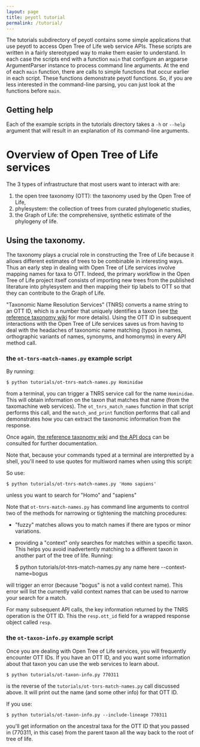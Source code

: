 ```yaml
---
layout: page
title: peyotl tutorial
permalink: /tutorial/
---
```


The tutorials subdirectory of peyotl contains some simple applications that use
    peyotl to access Open Tree of Life web service APIs.
These scripts are written in a fairly stereotyped way to make them easier to
    understand.
In each case the scripts end with a function `main` that configure an argparse
    ArgumentParser instance to process command line arguments.
At the end of each `main` function, there are calls to simple functions that occur
    earlier in each script.
These functions demonstrate peyotl functions.
So, if you are less interested in the command-line parsing, you can just look at the 
    functions before `main`.

## Getting help
Each of the example scripts in the tutorials directory takes a `-h` or `--help` argument that will result in an explanation of its command-line arguments.

# Overview of Open Tree of Life services

The 3 types of infrastructure that most users want to interact with are:

  1. the open tree taxonomy (OTT): the taxonomy used by the Open Tree of Life,
  2. phylesystem: the collection of trees from curated phylogenetic studies,
  3. the Graph of Life: the comprehensive, synthetic estimate of the phylogeny of life.

## Using the taxonomy.

The taxonomy plays a crucial role in constructing the Tree of Life because it allows
    different estimates of trees to be combinable in interesting ways.
Thus an early step in dealing with Open Tree of Life services involve mapping names for taxa to OTT.
Indeed, the primary workflow in the Open Tree of Life project itself consists of 
    importing new trees from the published literature into phylesystem and then
    mapping their tip labels to OTT so that they can contribute to the Graph of Life.


"Taxonomic Name Resolution Services" (TNRS) converts a name string to an OTT ID, 
    which is a number that uniquely identifies a taxon
    (see [the reference taxonomy wiki](https://github.com/OpenTreeOfLife/reference-taxonomy/wiki/General-information)
    for more details).
Using the OTT ID in subsequent interactions with the Open Tree of Life services saves
    us from having to deal with the headaches of taxonomic name matching (typos in
    names, orthographic variants of names, synonyms, and homonyms) in every API
    method call.

### the `ot-tnrs-match-names.py` example script

By running:

    $ python tutorials/ot-tnrs-match-names.py Hominidae

from a terminal, you can trigger a TNRS service call for the name `Hominidae`.
This will obtain information on the taxon that matches that name (from the taxomachine web services).
The `ot_tnrs_match_names` function in that script performs this call, and
    the `match_and_print` function performs that call and demonstrates how
    you can extract the taxonomic information from the response.

Once again, [the reference taxonomy wiki](https://github.com/OpenTreeOfLife/reference-taxonomy/wiki/General-information)
    and [the API docs](https://github.com/OpenTreeOfLife/opentree/wiki/Open-Tree-of-Life-APIs#tnrs) can be consulted for further documentation.

Note that, because your commands typed at a terminal are interpretted by a shell, 
    you'll need to use quotes for multiword names when using this script:

So use:

    $ python tutorials/ot-tnrs-match-names.py 'Homo sapiens'

unless you want to search for "Homo" and "sapiens"

Note that `ot-tnrs-match-names.py` has command line arguments to control two of the methods for narrowing or tightening the matching procedures:
  * "fuzzy" matches allows you to match names if there are typos or minor variations.
  * providing a "context" only searches for matches within a specific taxon. This helps you avoid inadvertently matching to a different taxon in another part of the tree of life.  Running:

    $ python tutorials/ot-tnrs-match-names.py any name here --context-name=bogus

will trigger an error (because "bogus" is not a valid context name). This error will
list the currently valid context names that can be used to narrow your search for a match.

For many subsequent API calls, the key information returned by the TNRS operation is the OTT ID. This the `resp.ott_id` field for a wrapped response object called `resp`.

### the `ot-taxon-info.py` example script
Once you are dealing with Open Tree of Life services, you will frequently encounter
    OTT IDs.
If you have an OTT ID, and you want some information about that taxon you can use the
    web services to learn about.

    $ python tutorials/ot-taxon-info.py 770311

is the reverse of the `tutorials/ot-tnrs-match-names.py` call discussed above.
It will print out the name (and some other info) for that OTT ID.

If you use:

    $ python tutorials/ot-taxon-info.py --include-lineage 770311

you'll get information on the ancestral taxa for the OTT ID that you passed in
    (770311, in this case) from the parent taxon all the way back to the root of
    tree of life.